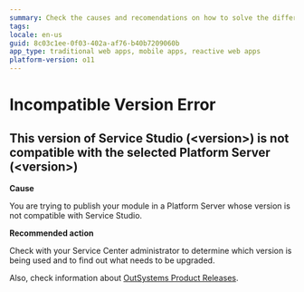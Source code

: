 ```yaml
---
summary: Check the causes and recomendations on how to solve the different Incompatible Version TrueChange errors.
tags:
locale: en-us
guid: 8c03c1ee-0f03-402a-af76-b40b7209060b
app_type: traditional web apps, mobile apps, reactive web apps
platform-version: o11
---
```


# Incompatible Version Error

## This version of Service Studio (&lt;version>) is not compatible with the selected Platform Server (&lt;version>)

**Cause**

You are trying to publish your module in a Platform Server whose version is not compatible with Service Studio.

**Recommended action**

Check with your Service Center administrator to determine which version is being used and to find out what needs to be upgraded. 

Also, check information about [OutSystems Product Releases](https://success.outsystems.com/Support/Enterprise_Customers/Upgrading/OutSystems_Release_Cycle).

